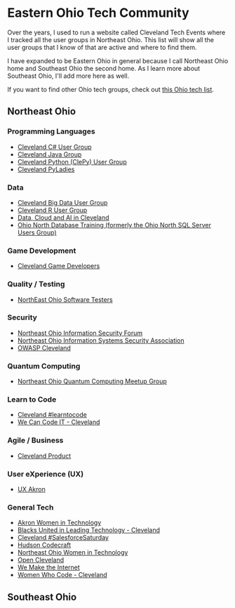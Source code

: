 # Eastern Ohio Tech Community

Over the years, I used to run a website called Cleveland Tech Events where I tracked all the user groups in Northeast Ohio. This list will show all the user groups that I know of that are active and where to find them.

I have expanded to be Eastern Ohio in general because I call Northeast Ohio home and Southeast Ohio the second home. As I learn more about Southeast Ohio, I'll add more here as well.

If you want to find other Ohio tech groups, check out [this Ohio tech list](https://github.com/mjeaton/ohio-tech).

## Northeast Ohio

### Programming Languages

- [Cleveland C# User Group](https://www.meetup.com/cleveland-c-vb-net-user-group/)
- [Cleveland Java Group](https://www.meetup.com/cleveland-java/)
- [Cleveland Python (ClePy) User Group](https://www.meetup.com/cleveland-area-python-interest-group/)
- [Cleveland PyLadies](https://www.meetup.com/cle-pyladies/)

### Data

- [Cleveland Big Data User Group](https://www.meetup.com/cleveland-hadoop/)
- [Cleveland R User Group](https://www.meetup.com/cleveland-user-group/)
- [Data, Cloud and AI in Cleveland](https://www.meetup.com/big-data-developers-in-cleveland/)
- [Ohio North Database Training (formerly the Ohio North SQL Server Users Group)](https://www.meetup.com/ohio-north-database-training/)

### Game Development

- [Cleveland Game Developers](https://www.meetup.com/clevelandgamedev/)

### Quality / Testing

- [NorthEast Ohio Software Testers](https://www.meetup.com/neo-software-testers/)

### Security

- [Northeast Ohio Information Security Forum](http://www.neoisf.org/)
- [Northeast Ohio Information Systems Security Association](http://neoissa.org/)
- [OWASP Cleveland](https://www.meetup.com/owasp-cleveland-group/)

### Quantum Computing

- [Northeast Ohio Quantum Computing Meetup Group](https://www.meetup.com/northeast-ohio-quantum-computing-meetup-group/)

### Learn to Code

- [Cleveland #learntocode](https://www.meetup.com/cleveland-learntocode/)
- [We Can Code IT - Cleveland](https://www.meetup.com/wecancodeit/)

### Agile / Business

- [Cleveland Product](https://www.meetup.com/cleveland-product/)

### User eXperience (UX)

- [UX Akron](https://www.uxakron.com/)

### General Tech

- [Akron Women in Technology](https://akronwit.org/)
- [Blacks United in Leading Technology - Cleveland](https://www.meetup.com/blacks-united-in-leading-technology-cleveland/)
- [Cleveland #SalesforceSaturday](https://www.eventbrite.com/cc/cleveland-salesforcesaturday-1087399)
- [Hudson Codecraft](https://www.meetup.com/hudson-codecraft/)
- [Northeast Ohio Women in Technology](https://www.neowit.org/)
- [Open Cleveland](https://www.meetup.com/open-cleveland/)
- [We Make the Internet](https://www.meetup.com/make-the-internet/)
- [Women Who Code - Cleveland](https://www.meetup.com/women-who-code-cleveland/)

## Southeast Ohio